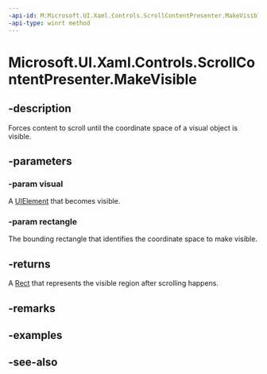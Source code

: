 ```yaml
---
-api-id: M:Microsoft.UI.Xaml.Controls.ScrollContentPresenter.MakeVisible(Microsoft.UI.Xaml.UIElement,Windows.Foundation.Rect)
-api-type: winrt method
---
```


<!-- Method syntax
public Windows.Foundation.Rect MakeVisible(Windows.UI.Xaml.UIElement visual, Windows.Foundation.Rect rectangle)
-->

# Microsoft.UI.Xaml.Controls.ScrollContentPresenter.MakeVisible

## -description
Forces content to scroll until the coordinate space of a visual object is visible.

## -parameters
### -param visual
A [UIElement](../microsoft.ui.xaml/uielement.md) that becomes visible.

### -param rectangle
The bounding rectangle that identifies the coordinate space to make visible.

## -returns
A [Rect](/uwp/api/windows.foundation.rect) that represents the visible region after scrolling happens.

## -remarks

## -examples

## -see-also
